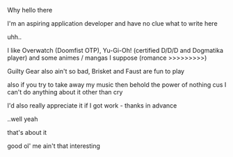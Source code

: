 Why hello there

I'm an aspiring application developer and have no clue what to write here

uhh..

I like Overwatch (Doomfist OTP), Yu-Gi-Oh! (certified D/D/D and Dogmatika player) and some animes / mangas I suppose 
(romance >>>>>>>>>)

Guilty Gear also ain't so bad, Brisket and Faust are fun to play

also if you try to take away my music then behold the power of nothing cus I can't do anything about it other than cry

I'd also really appreciate it if I got work - thanks in advance

..well yeah 

that's about it

good ol' me ain't that interesting
